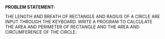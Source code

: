 **PROBLEM STATEMENT:**

THE LENGTH AND BREATH OF RECTANGLE AND RADIUS OF A CIRCLE ARE INPUT THROUGH THE KEYBOARD. WRITE A PROGRAM TO CALCULATE THE AREA AND PERIMETER OF RECTANGLE AND THE AREA AND CIRCUMFERENCE OF THE CIRCLE.
